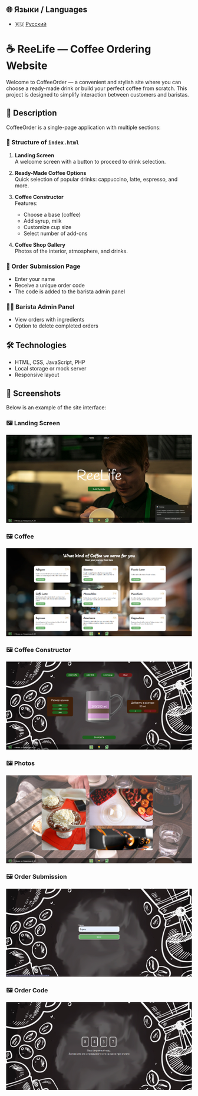 ## 🌐 Языки / Languages

- 🇷🇺 [Русский](README.ru.md)

# ☕ ReeLife — Coffee Ordering Website

Welcome to CoffeeOrder — a convenient and stylish site where you can choose a ready-made drink or build your perfect coffee from scratch. This project is designed to simplify interaction between customers and baristas.

## 📄 Description

CoffeeOrder is a single-page application with multiple sections:

### 🧭 Structure of `index.html`

1. **Landing Screen**  
   A welcome screen with a button to proceed to drink selection.

2. **Ready-Made Coffee Options**  
   Quick selection of popular drinks: cappuccino, latte, espresso, and more.

3. **Coffee Constructor**  
   Features:
   - Choose a base (coffee)
   - Add syrup, milk
   - Customize cup size
   - Select number of add-ons

4. **Coffee Shop Gallery**  
   Photos of the interior, atmosphere, and drinks.

### 📝 Order Submission Page

- Enter your name
- Receive a unique order code
- The code is added to the barista admin panel

### 🧑‍🍳 Barista Admin Panel

- View orders with ingredients
- Option to delete completed orders

## 🛠️ Technologies

- HTML, CSS, JavaScript, PHP
- Local storage or mock server
- Responsive layout

## 📸 Screenshots

Below is an example of the site interface:

### 🖼️ Landing Screen
![Landing Screen](./screenshots/main.png)
### 🖼️ Coffee
![Coffee](./screenshots/coffee.png)
### 🖼️ Coffee Constructor
![Coffee Constructor](./screenshots/constructor.png)
### 🖼️ Photos
![Photos](./screenshots/photos.png)
### 🖼️ Order Submission
![Order Submission](./screenshots/order.png)
### 🖼️ Order Code
![Order Code](./screenshots/order_code.png)

